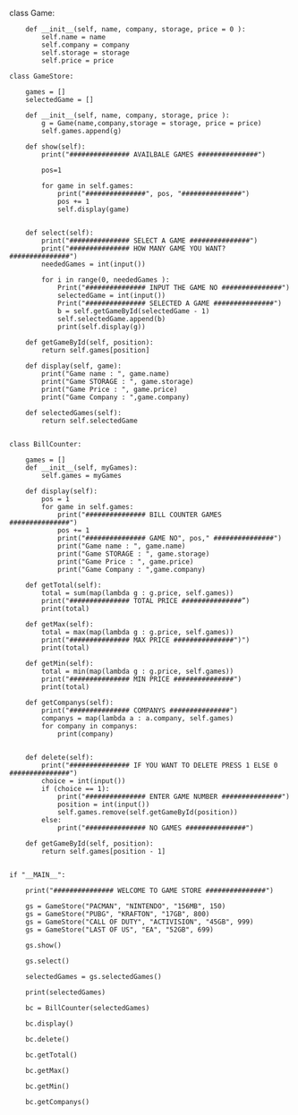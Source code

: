 class Game:
	
	    def __init__(self, name, company, storage, price = 0 ):
	        self.name = name
	        self.company = company
	        self.storage = storage
	        self.price = price
	
	class GameStore:
	
	    games = []
	    selectedGame = []
	
	    def __init__(self, name, company, storage, price ):
	        g = Game(name,company,storage = storage, price = price)
	        self.games.append(g)
	    
	    def show(self):
	        print("############### AVAILBALE GAMES ###############")
	        
	        pos=1
	
	        for game in self.games:
	            print("###############", pos, "###############") 
	            pos += 1   
	            self.display(game)
	            
	    
	    def select(self):
	        print("############### SELECT A GAME ###############")
	        print("############### HOW MANY GAME YOU WANT? ###############")
	        neededGames = int(input())
	
	        for i in range(0, neededGames ):
	            Print("############### INPUT THE GAME NO ###############")
	            selectedGame = int(input())
	            Print("############### SELECTED A GAME ###############")
	            b = self.getGameById(selectedGame - 1)
	            self.selectedGame.append(b)
	            print(self.display(g))
	
	    def getGameById(self, position):
	        return self.games[position]
	
	    def display(self, game):
	        print("Game name : ", game.name)
	        print("Game STORAGE : ", game.storage)
	        print("Game Price : ", game.price)
	        print("Game Company : ",game.company)
	
	    def selectedGames(self):
	        return self.selectedGame
	
	
	class BillCounter:
	
	    games = []
	    def __init__(self, myGames):
	        self.games = myGames
	    
	    def display(self):
	        pos = 1
	        for game in self.games:
	            print("############### BILL COUNTER GAMES ###############")
	            pos += 1
	            print("############### GAME NO", pos," ###############")
	            print("Game name : ", game.name)
	            print("Game STORAGE : ", game.storage)
	            print("Game Price : ", game.price)
	            print("Game Company : ",game.company)
	
	    def getTotal(self):
	        total = sum(map(lambda g : g.price, self.games))
	        print("############### TOTAL PRICE ###############”)
	        print(total)
	    
	    def getMax(self):
	        total = max(map(lambda g : g.price, self.games))
	        print("############### MAX PRICE ###############")")
	        print(total)
	
	    def getMin(self):
	        total = min(map(lambda g : g.price, self.games))
	        print("############### MIN PRICE ###############")
	        print(total)
	
	    def getCompanys(self):
	        print("############### COMPANYS ###############")
	        companys = map(lambda a : a.company, self.games)
	        for company in companys:
	            print(company)
	    
	
	    def delete(self):
	        print("############### IF YOU WANT TO DELETE PRESS 1 ELSE 0 ###############")
	        choice = int(input())
	        if (choice == 1):
	            print("############### ENTER GAME NUMBER ###############")
	            position = int(input())
	            self.games.remove(self.getGameById(position))
	        else:
	            print("############### NO GAMES ###############")
	
	    def getGameById(self, position):
	        return self.games[position - 1]
	
	    
	if "__MAIN__":
	
	    print("############### WELCOME TO GAME STORE ###############")
	
	    gs = GameStore("PACMAN", "NINTENDO", "156MB", 150)
	    gs = GameStore("PUBG", "KRAFTON", "17GB", 800)
	    gs = GameStore("CALL OF DUTY", "ACTIVISION", "45GB", 999)
	    gs = GameStore("LAST OF US", "EA", "52GB", 699)
	    
	    gs.show()
	
	    gs.select()
	
	    selectedGames = gs.selectedGames()
	    
	    print(selectedGames)
	
	    bc = BillCounter(selectedGames)
	
	    bc.display()
	
	    bc.delete()
	
	    bc.getTotal()
	
	    bc.getMax()
	
	    bc.getMin()
	
	    bc.getCompanys()
